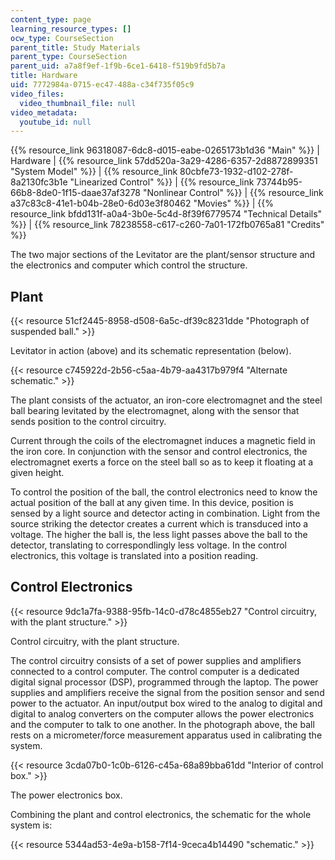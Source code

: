 ```yaml
---
content_type: page
learning_resource_types: []
ocw_type: CourseSection
parent_title: Study Materials
parent_type: CourseSection
parent_uid: a7a8f9ef-1f9b-6ce1-6418-f519b9fd5b7a
title: Hardware
uid: 7772984a-0715-ec47-488a-c34f735f05c9
video_files:
  video_thumbnail_file: null
video_metadata:
  youtube_id: null
---
```


{{% resource_link 96318087-6dc8-d015-eabe-0265173b1d36 "Main" %}} | Hardware | {{% resource_link 57dd520a-3a29-4286-6357-2d8872899351 "System Model" %}} | {{% resource_link 80cbfe73-1932-d102-278f-8a2130fc3b1e "Linearized Control" %}} | {{% resource_link 73744b95-66b8-8de0-1f15-daae37af3278 "Nonlinear Control" %}} | {{% resource_link a37c83c8-41e1-b04b-28e0-6d03e3f80462 "Movies" %}} | {{% resource_link bfdd131f-a0a4-3b0e-5c4d-8f39f6779574 "Technical Details" %}} | {{% resource_link 78238558-c617-c260-7a01-172fb0765a81 "Credits" %}}

The two major sections of the Levitator are the plant/sensor structure and the electronics and computer which control the structure.

Plant
-----

{{< resource 51cf2445-8958-d508-6a5c-df39c8231dde "Photograph of suspended ball." >}}

Levitator in action (above) and its schematic representation (below).

{{< resource c745922d-2b56-c5aa-4b79-aa4317b979f4 "Alternate schematic." >}}

The plant consists of the actuator, an iron-core electromagnet and the steel ball bearing levitated by the electromagnet, along with the sensor that sends position to the control circuitry.

Current through the coils of the electromagnet induces a magnetic field in the iron core. In conjunction with the sensor and control electronics, the electromagnet exerts a force on the steel ball so as to keep it floating at a given height.

To control the position of the ball, the control electronics need to know the actual position of the ball at any given time. In this device, position is sensed by a light source and detector acting in combination. Light from the source striking the detector creates a current which is transduced into a voltage. The higher the ball is, the less light passes above the ball to the detector, translating to correspondlingly less voltage. In the control electronics, this voltage is translated into a position reading.

Control Electronics
-------------------

{{< resource 9dc1a7fa-9388-95fb-14c0-d78c4855eb27 "Control circuitry, with the plant structure." >}}

Control circuitry, with the plant structure.

The control circuitry consists of a set of power supplies and amplifiers connected to a control computer. The control computer is a dedicated digital signal processor (DSP), programmed through the laptop. The power supplies and amplifiers receive the signal from the position sensor and send power to the actuator. An input/output box wired to the analog to digital and digital to analog converters on the computer allows the power electronics and the computer to talk to one another. In the photograph above, the ball rests on a micrometer/force measurement apparatus used in calibrating the system.

{{< resource 3cda07b0-1c0b-6126-c45a-68a89bba61dd "Interior of control box." >}}

The power electronics box.

Combining the plant and control electronics, the schematic for the whole system is:

{{< resource 5344ad53-4e9a-b158-7f14-9ceca4b14490 "schematic." >}}